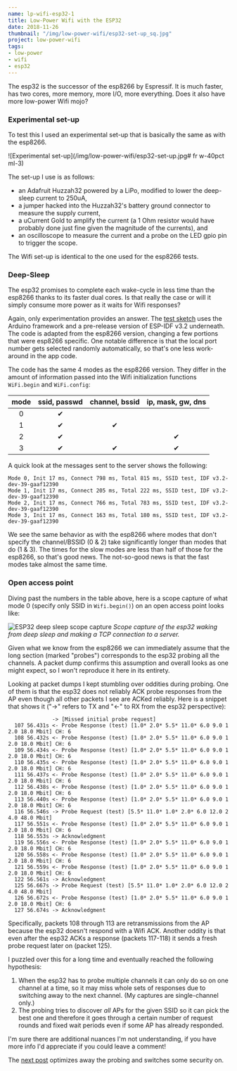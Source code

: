 ```yaml
---
name: lp-wifi-esp32-1
title: Low-Power Wifi with the ESP32
date: 2018-11-26
thumbnail: "/img/low-power-wifi/esp32-set-up_sq.jpg"
project: low-power-wifi
tags:
- low-power
- wifi
- esp32
---
```


The esp32 is the successor of the esp8266 by Espressif. It is much faster, has two cores, more
memory, more I/O, more everything. Does it also have more low-power Wifi mojo?<!--more-->

### Experimental set-up

To test this I used an experimental set-up that is basically the same as with the esp8266.

![Experimental set-up](/img/low-power-wifi/esp32-set-up.jpg# fr w-40pct ml-3)

The set-up I use is as follows:

- an Adafruit Huzzah32 powered by a LiPo, modified to lower the deep-sleep current to 250uA,
- a jumper hacked into the Huzzah32's battery ground connector to measure the supply current,
- a uCurrent Gold to amplify the current (a 1 Ohm resistor would have probably done just fine given
  the magnitude of the currents), and
- an oscilloscope to measure the current and a probe on the LED gpio pin to trigger the scope.

The Wifi set-up is identical to the one used for the esp8266 tests.

### Deep-Sleep

The esp32 promises to complete each wake-cycle in less time than the esp8266 thanks to its faster
dual cores. Is that really the case or will it simply consume more power as it waits for Wifi responses?

Again, only experimentation provides an answer. The [test
sketch](https://github.com/tve/low-power-wifi/tree/master/esp32-deep-sleep) uses the Arduino framework and a
pre-release version of ESP-IDF v3.2 underneath. The code is adapted from the esp8266 version,
changing a few portions that were esp8266 specific. One notable difference is that the local port
number gets selected randomly automatically, so that's one less work-around in the app code.

The code has the same 4 modes as the esp8266 version.
They differ in the amount of information passed into the Wifi initialization functions
`WiFi.begin` and `WiFi.config`:

mode | ssid, passwd | channel, bssid | ip, mask, gw, dns
:---:|:---:|:---:|:---:
0 | ✔ |   |  
1 | ✔ | ✔ |  
2 | ✔ |   | ✔
3 | ✔ | ✔ | ✔

A quick look at the messages sent to the server shows the following:

```
Mode 0, Init 17 ms, Connect 798 ms, Total 815 ms, SSID test, IDF v3.2-dev-39-gaaf12390
Mode 1, Init 17 ms, Connect 205 ms, Total 222 ms, SSID test, IDF v3.2-dev-39-gaaf12390
Mode 2, Init 17 ms, Connect 766 ms, Total 783 ms, SSID test, IDF v3.2-dev-39-gaaf12390
Mode 3, Init 17 ms, Connect 163 ms, Total 180 ms, SSID test, IDF v3.2-dev-39-gaaf12390
```

We see the same behavior as with the esp8266 where modes that don't specify the channel/BSSID (0 & 2) take
significantly longer than modes that do (1 & 3). The times for the slow modes are less than half of
those for the esp8266, so that's good news. The not-so-good news is that the fast modes take
almost the same time.

### Open access point

Diving past the numbers in the table above, here is a scope capture of what mode 0 (specify only
SSID in `Wifi.begin()`) on an open access point looks like:

![ESP32 deep sleep scope capture](/img/low-power-wifi/esp32-deep-sleep-open-mode-0-all-annot.png)
_Scope capture of the esp32 waking from deep sleep and making a TCP connection to a server._

Given what we know from the esp8266 we can immediately assume that the long section (marked "probes")
corresponds to the esp32 probing all the channels. A packet dump confirms this assumption
and overall looks as one might expect, so I won't reproduce it here in its entirety.

Looking at packet dumps I kept stumbling over oddities during probing. One of them is that the esp32
does not reliably ACK probe responses from the AP even though all other packets I see are ACKed
reliably.
Here is a snippet that shows it ("->" refers to TX and "<-" to RX from the esp32 perspective):

```
              -> [Missed initial probe request]
  107 56.431s <- Probe Response (test) [1.0* 2.0* 5.5* 11.0* 6.0 9.0 1 2.0 18.0 Mbit] CH: 6
  108 56.432s <- Probe Response (test) [1.0* 2.0* 5.5* 11.0* 6.0 9.0 1 2.0 18.0 Mbit] CH: 6
  109 56.434s <- Probe Response (test) [1.0* 2.0* 5.5* 11.0* 6.0 9.0 1 2.0 18.0 Mbit] CH: 6
  110 56.435s <- Probe Response (test) [1.0* 2.0* 5.5* 11.0* 6.0 9.0 1 2.0 18.0 Mbit] CH: 6
  111 56.437s <- Probe Response (test) [1.0* 2.0* 5.5* 11.0* 6.0 9.0 1 2.0 18.0 Mbit] CH: 6
  112 56.438s <- Probe Response (test) [1.0* 2.0* 5.5* 11.0* 6.0 9.0 1 2.0 18.0 Mbit] CH: 6
  113 56.440s <- Probe Response (test) [1.0* 2.0* 5.5* 11.0* 6.0 9.0 1 2.0 18.0 Mbit] CH: 6
  116 56.546s -> Probe Request (test) [5.5* 11.0* 1.0* 2.0* 6.0 12.0 2 4.0 48.0 Mbit]
  117 56.551s <- Probe Response (test) [1.0* 2.0* 5.5* 11.0* 6.0 9.0 1 2.0 18.0 Mbit] CH: 6
  118 56.553s -> Acknowledgment
  119 56.556s <- Probe Response (test) [1.0* 2.0* 5.5* 11.0* 6.0 9.0 1 2.0 18.0 Mbit] CH: 6
  120 56.558s <- Probe Response (test) [1.0* 2.0* 5.5* 11.0* 6.0 9.0 1 2.0 18.0 Mbit] CH: 6
  121 56.559s <- Probe Response (test) [1.0* 2.0* 5.5* 11.0* 6.0 9.0 1 2.0 18.0 Mbit] CH: 6
  122 56.561s -> Acknowledgment
  125 56.667s -> Probe Request (test) [5.5* 11.0* 1.0* 2.0* 6.0 12.0 2 4.0 48.0 Mbit]
  126 56.672s <- Probe Response (test) [1.0* 2.0* 5.5* 11.0* 6.0 9.0 1 2.0 18.0 Mbit] CH: 6
  127 56.674s -> Acknowledgment
```

Specifically, packets 108 through 113 are retransmissions from the AP because the esp32 doesn't
respond with a Wifi ACK. Another oddity is that even after the esp32 ACKs a response (packets
117-118) it sends a fresh probe request later on (packet 125).

I puzzled over this for a long time and eventually reached the following hypothesis:

1. When the esp32 has to probe multiple channels it can only do so on one channel at a time, so it
   may miss whole sets of responses due to switching away to the next channel. (My captures are
   single-channel only.)
2. The probing tries to discover _all_ APs for the given SSID so it can pick the best one and
   therefore it goes through a certain number of request rounds and fixed wait periods
   even if some AP has already responded.

I'm sure there are additional nuances I'm not understanding, if you have more info I'd appreciate if
you could leave a comment!

The [next post](/2018/lp-wifi-esp32-2) optimizes away the probing and switches some security on.
